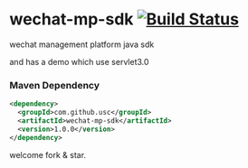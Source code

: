 wechat-mp-sdk  [![Build Status](https://travis-ci.org/usc/wechat-mp-sdk.svg?branch=master)](https://travis-ci.org/usc/wechat-mp-sdk)
=============

wechat management platform java sdk

and has a demo which use servlet3.0

### Maven Dependency ###
``` xml
<dependency>
  <groupId>com.github.usc</groupId>
  <artifactId>wechat-mp-sdk</artifactId>
  <version>1.0.0</version>
</dependency>
```

welcome fork & star.
